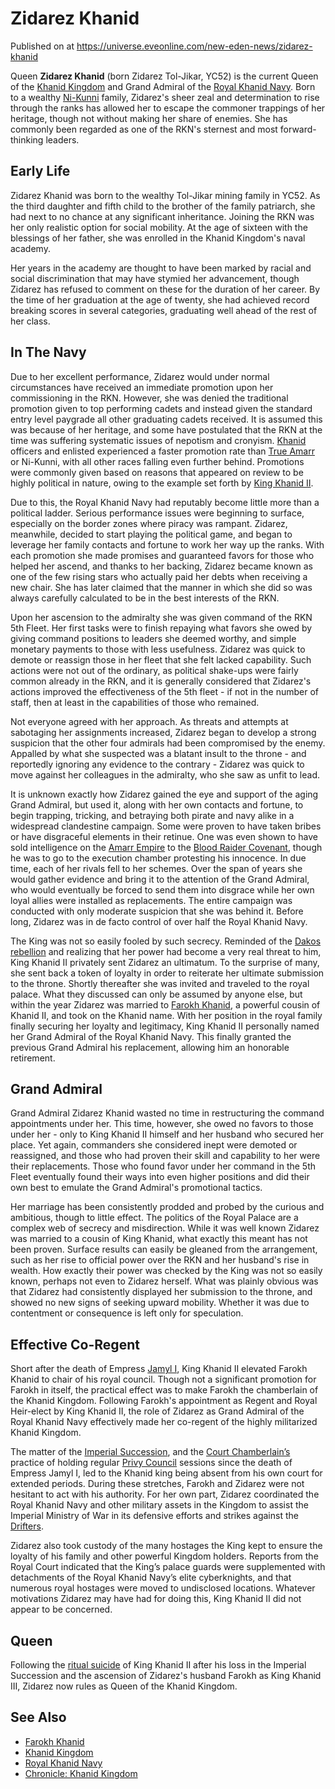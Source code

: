 # Zidarez Khanid
Published on  at https://universe.eveonline.com/new-eden-news/zidarez-khanid

Queen **Zidarez Khanid** (born Zidarez Tol-Jikar, YC52) is the current Queen of the [Khanid Kingdom](5VtgxEr1vnxuazt8lvQLoj) and Grand Admiral of the [Royal Khanid Navy](nQJFwBFQzGij9cZKKCrm7). Born to a wealthy [Ni-Kunni](5zoewV2VJJnYgvWj0Khn1K) family, Zidarez's sheer zeal and determination to rise through the ranks has allowed her to escape the commoner trappings of her heritage, though not without making her share of enemies. She has commonly been regarded as one of the RKN's sternest and most forward-thinking leaders.

Early Life
----------
Zidarez Khanid was born to the wealthy Tol-Jikar mining family in YC52. As the third daughter and fifth child to the brother of the family patriarch, she had next to no chance at any significant inheritance. Joining the RKN was her only realistic option for social mobility. At the age of sixteen with the blessings of her father, she was enrolled in the Khanid Kingdom's naval academy.

Her years in the academy are thought to have been marked by racial and social discrimination that may have stymied her advancement, though Zidarez has refused to comment on these for the duration of her career. By the time of her graduation at the age of twenty, she had achieved record breaking scores in several categories, graduating well ahead of the rest of her class.

In The Navy
-----------
Due to her excellent performance, Zidarez would under normal circumstances have received an immediate promotion upon her commissioning in the RKN. However, she was denied the traditional promotion given to top performing cadets and instead given the standard entry level paygrade all other graduating cadets received. It is assumed this was because of her heritage, and some have postulated that the RKN at the time was suffering systematic issues of nepotism and cronyism. [Khanid](1IRIdXfOZrfl5BuFuabOh6) officers and enlisted experienced a faster promotion rate than [True Amarr](2DkiJVfiL1RYP5y7AJGSNN) or Ni-Kunni, with all other races falling even further behind. Promotions were commonly given based on reasons that appeared on review to be highly political in nature, owing to the example set forth by [King Khanid II](5HlA8KgFOuLy4jTf3t54xf).

Due to this, the Royal Khanid Navy had reputably become little more than a political ladder. Serious performance issues were beginning to surface, especially on the border zones where piracy was rampant. Zidarez, meanwhile, decided to start playing the political game, and began to leverage her family contacts and fortune to work her way up the ranks. With each promotion she made promises and guaranteed favors for those who helped her ascend, and thanks to her backing, Zidarez became known as one of the few rising stars who actually paid her debts when receiving a new chair. She has later claimed that the manner in which she did so was always carefully calculated to be in the best interests of the RKN.

Upon her ascension to the admiralty she was given command of the RKN 5th Fleet. Her first tasks were to finish repaying what favors she owed by giving command positions to leaders she deemed worthy, and simple monetary payments to those with less usefulness. Zidarez was quick to demote or reassign those in her fleet that she felt lacked capability. Such actions were not out of the ordinary, as political shake-ups were fairly common already in the RKN, and it is generally considered that Zidarez's actions improved the effectiveness of the 5th fleet - if not in the number of staff, then at least in the capabilities of those who remained.

Not everyone agreed with her approach. As threats and attempts at sabotaging her assignments increased, Zidarez began to develop a strong suspicion that the other four admirals had been compromised by the enemy. Appalled by what she suspected was a blatant insult to the throne - and reportedly ignoring any evidence to the contrary - Zidarez was quick to move against her colleagues in the admiralty, who she saw as unfit to lead.

It is unknown exactly how Zidarez gained the eye and support of the aging Grand Admiral, but used it, along with her own contacts and fortune, to begin trapping, tricking, and betraying both pirate and navy alike in a widespread clandestine campaign. Some were proven to have taken bribes or have disgraceful elements in their retinue. One was even shown to have sold intelligence on the [Amarr Empire](6BPFRy27fN4LnYlIyzvEwo) to the [Blood Raider Covenant](5XT8Q1GltCOnkxDY3O3MQ6), though he was to go to the execution chamber protesting his innocence. In due time, each of her rivals fell to her schemes. Over the span of years she would gather evidence and bring it to the attention of the Grand Admiral, who would eventually be forced to send them into disgrace while her own loyal allies were installed as replacements. The entire campaign was conducted with only moderate suspicion that she was behind it. Before long, Zidarez was in de facto control of over half the Royal Khanid Navy.

The King was not so easily fooled by such secrecy. Reminded of the [Dakos rebellion](2CGsSq28P4XpQqSoUrW3Kp) and realizing that her power had become a very real threat to him, King Khanid II privately sent Zidarez an ultimatum. To the surprise of many, she sent back a token of loyalty in order to reiterate her ultimate submission to the throne. Shortly thereafter she was invited and traveled to the royal palace. What they discussed can only be assumed by anyone else, but within the year Zidarez was married to [Farokh Khanid](39ziNVn1z4caonHlXaNNHj), a powerful cousin of Khanid II, and took on the Khanid name. With her position in the royal family finally securing her loyalty and legitimacy, King Khanid II personally named her Grand Admiral of the Royal Khanid Navy. This finally granted the previous Grand Admiral his replacement, allowing him an honorable retirement.

Grand Admiral
-------------
Grand Admiral Zidarez Khanid wasted no time in restructuring the command appointments under her. This time, however, she owed no favors to those under her - only to King Khanid II himself and her husband who secured her place. Yet again, commanders she considered inept were demoted or reassigned, and those who had proven their skill and capability to her were their replacements. Those who found favor under her command in the 5th Fleet eventually found their ways into even higher positions and did their own best to emulate the Grand Admiral's promotional tactics.

Her marriage has been consistently prodded and probed by the curious and ambitious, though to little effect. The politics of the Royal Palace are a complex web of secrecy and misdirection. While it was well known Zidarez was married to a cousin of King Khanid, what exactly this meant has not been proven. Surface results can easily be gleaned from the arrangement, such as her rise to official power over the RKN and her husband's rise in wealth. How exactly their power was checked by the King was not so easily known, perhaps not even to Zidarez herself. What was plainly obvious was that Zidarez had consistently displayed her submission to the throne, and showed no new signs of seeking upward mobility. Whether it was due to contentment or consequence is left only for speculation.

Effective Co-Regent
-------------
Short after the death of Empress [Jamyl I](6jGpYH3ai8pLLJboHVuA3L), King Khanid II elevated Farokh Khanid to chair of his royal council. Though not a significant promotion for Farokh in itself, the practical effect was to make Farokh the chamberlain of the Khanid Kingdom. Following Farokh's appointment as Regent and Royal Heir-elect by King Khanid II, the role of Zidarez as Grand Admiral of the Royal Khanid Navy effectively made her co-regent of the highly militarized Khanid Kingdom.

The matter of the [Imperial Succession](1wt48mKlJG23uoZhpmxNzx), and the [Court Chamberlain’s](4cstqCKrXLAu5XDiqztSe6) practice of holding regular [Privy Council](6lg0vegSyiF2IoOlrq8bUT) sessions since the death of Empress Jamyl I, led to the Khanid king being absent from his own court for extended periods. During these stretches, Farokh and Zidarez were not hesitant to act with his authority. For her own part, Zidarez coordinated the Royal Khanid Navy and other military assets in the Kingdom to assist the Imperial Ministry of War in its defensive efforts and strikes against the [Drifters](7rphOhZqPWBvPdK3ZakCM1).

Zidarez also took custody of the many hostages the King kept to ensure the loyalty of his family and other powerful Kingdom holders. Reports from the Royal Court indicated that the King’s palace guards were supplemented with detachments of the Royal Khanid Navy’s elite cyberknights, and that numerous royal hostages were moved to undisclosed locations. Whatever motivations Zidarez may have had for doing this, King Khanid II did not appear to be concerned. 

Queen
-------------
Following the [ritual suicide](7uCmeRGL3bgVWlEWQ9TZQb) of King Khanid II after his loss in the Imperial Succession and the ascension of Zidarez's husband Farokh as King Khanid III, Zidarez now rules as Queen of the Khanid Kingdom.

See Also
-------------
-   [Farokh Khanid](39ziNVn1z4caonHlXaNNHj)
-   [Khanid Kingdom](5VtgxEr1vnxuazt8lvQLoj)
-   [Royal Khanid Navy](nQJFwBFQzGij9cZKKCrm7)
-   [Chronicle: Khanid Kingdom](3hU3mCSvJlVYWYiNXMhzaL)
